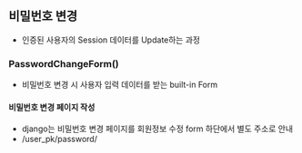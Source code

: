 ## 비밀번호 변경
- 인증된 사용자의  Session 데이터를 Update하는 과정

### PasswordChangeForm()
- 비밀번호 변경 시 사용자 입력 데이터를 받는 built-in Form

#### 비밀번호 변경 페이지 작성
- django는 비밀번호 변경 페이지를 회원정보 수정 form 하단에서 별도 주소로 안내
- /user_pk/password/